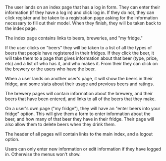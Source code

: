 
The user lands on an index page that has a log in form. They can enter their information (if they have a log in) and click log in. If they do not, they can click register and be taken to a registration page asking for the information necessary to fill out their model. When they finish, they will be taken back to the index page.

The index page contains links to beers, breweries, and "my fridge."

If the user clicks on "beers" they will be taken to a list of all the types of beers that people have registered in their fridges. If they click the beer, it will take them to a page that gives information about that beer (type, price, etc) and a list of who has it, and who makes it. From their they can click on the brewery or the users who have the beer.

When a user lands on another user's page, it will show the beers in their fridge, and some stats about their usage and previous beers and ratings.

The brewery pages will contain information about the brewery, and their beers that have been entered, and links to all of the beers that they make.

On a user's own page ("my fridge"), they will have an "enter beers into your fridge" option. This will give them a form to enter information about the beer, and how many of that beer they have in their fridge.
Their page will also allow them to delete beers when they drink them.

The header of all pages will contain links to the main index, and a logout option.

Users can only enter new information or edit information if they have logged in. Otherwise the menus won't show.
